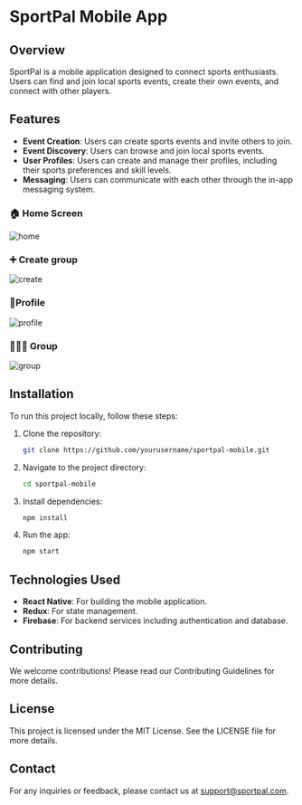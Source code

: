 # SportPal Mobile App

## Overview
SportPal is a mobile application designed to connect sports enthusiasts. Users can find and join local sports events, create their own events, and connect with other players.

## Features
- **Event Creation**: Users can create sports events and invite others to join.
- **Event Discovery**: Users can browse and join local sports events.
- **User Profiles**: Users can create and manage their profiles, including their sports preferences and skill levels.
- **Messaging**: Users can communicate with each other through the in-app messaging system.
### 🏠 Home Screen

![home](https://github.com/user-attachments/assets/3473d6e6-b4bf-4894-ab69-73bd92303908)

### ➕ Create group
![create](https://github.com/user-attachments/assets/4e4a7af4-f288-4507-9f01-66a6f077b029)

### 🧔Profile
![profile](https://github.com/user-attachments/assets/b33eae95-026f-4e07-be91-8cdb8cc86b71)

### 🧑‍🤝‍🧑 Group

![group](https://github.com/user-attachments/assets/c8e29644-004d-453b-8c1f-843cfa449ee3)
## Installation
To run this project locally, follow these steps:

1. Clone the repository:
    ```sh
    git clone https://github.com/yourusername/sportpal-mobile.git
    ```
2. Navigate to the project directory:
    ```sh
    cd sportpal-mobile
    ```
3. Install dependencies:
    ```sh
    npm install
    ```
4. Run the app:
    ```sh
    npm start
    ```

## Technologies Used
- **React Native**: For building the mobile application.
- **Redux**: For state management.
- **Firebase**: For backend services including authentication and database.

## Contributing
We welcome contributions! Please read our Contributing Guidelines for more details.

## License
This project is licensed under the MIT License. See the LICENSE file for more details.

## Contact
For any inquiries or feedback, please contact us at support@sportpal.com.
